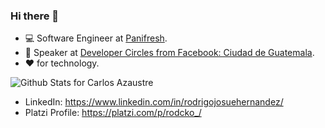 ### Hi there 👋

* :computer: Software Engineer at [Panifresh](https://panifresh.com.gt/).
* :rocket: Speaker at [Developer Circles from Facebook: Ciudad de Guatemala](https://www.facebook.com/groups/DevCGuatemala).
* :heart: for technology.

![Github Stats for Carlos Azaustre](https://github-readme-stats.vercel.app/api?username=rodcko&show_icons=true&hide_border=true&title_color=1f6feb&icon_color=1f6feb&bg_color=fff)

* LinkedIn: https://www.linkedin.com/in/rodrigojosuehernandez/
* Platzi Profile: https://platzi.com/p/rodcko_/



